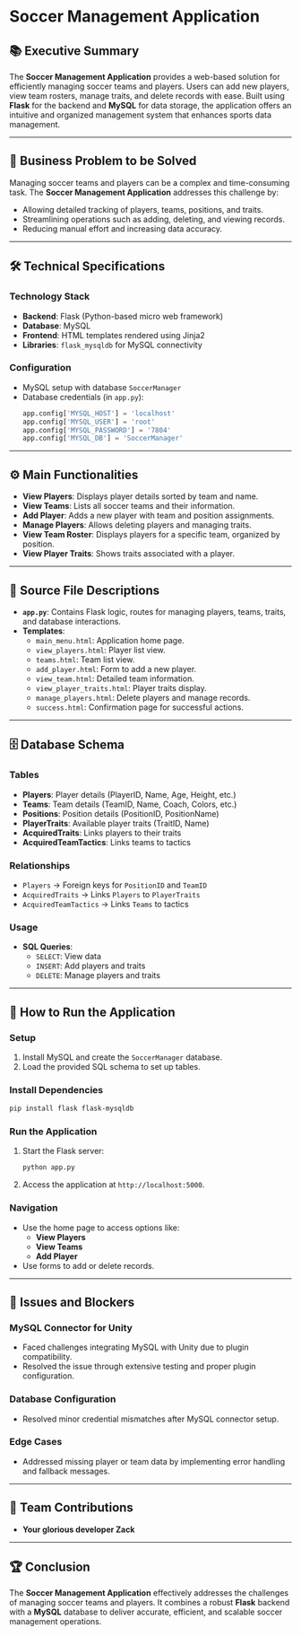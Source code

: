 # Soccer Management Application

## 📚 Executive Summary
The **Soccer Management Application** provides a web-based solution for efficiently managing soccer teams and players. Users can add new players, view team rosters, manage traits, and delete records with ease. Built using **Flask** for the backend and **MySQL** for data storage, the application offers an intuitive and organized management system that enhances sports data management.

---

## 🚀 Business Problem to be Solved
Managing soccer teams and players can be a complex and time-consuming task. The **Soccer Management Application** addresses this challenge by:
- Allowing detailed tracking of players, teams, positions, and traits.
- Streamlining operations such as adding, deleting, and viewing records.
- Reducing manual effort and increasing data accuracy.

---

## 🛠️ Technical Specifications

### Technology Stack
- **Backend**: Flask (Python-based micro web framework)
- **Database**: MySQL
- **Frontend**: HTML templates rendered using Jinja2
- **Libraries**: `flask_mysqldb` for MySQL connectivity

### Configuration
- MySQL setup with database `SoccerManager`
- Database credentials (in `app.py`):
  ```python
  app.config['MYSQL_HOST'] = 'localhost'
  app.config['MYSQL_USER'] = 'root'
  app.config['MYSQL_PASSWORD'] = '7804'
  app.config['MYSQL_DB'] = 'SoccerManager'
  ```

---

## ⚙️ Main Functionalities
- **View Players**: Displays player details sorted by team and name.
- **View Teams**: Lists all soccer teams and their information.
- **Add Player**: Adds a new player with team and position assignments.
- **Manage Players**: Allows deleting players and managing traits.
- **View Team Roster**: Displays players for a specific team, organized by position.
- **View Player Traits**: Shows traits associated with a player.

---

## 📂 Source File Descriptions
- **`app.py`**: Contains Flask logic, routes for managing players, teams, traits, and database interactions.
- **Templates**:
  - `main_menu.html`: Application home page.
  - `view_players.html`: Player list view.
  - `teams.html`: Team list view.
  - `add_player.html`: Form to add a new player.
  - `view_team.html`: Detailed team information.
  - `view_player_traits.html`: Player traits display.
  - `manage_players.html`: Delete players and manage records.
  - `success.html`: Confirmation page for successful actions.

---

## 🗄️ Database Schema

### Tables
- **Players**: Player details (PlayerID, Name, Age, Height, etc.)
- **Teams**: Team details (TeamID, Name, Coach, Colors, etc.)
- **Positions**: Position details (PositionID, PositionName)
- **PlayerTraits**: Available player traits (TraitID, Name)
- **AcquiredTraits**: Links players to their traits
- **AcquiredTeamTactics**: Links teams to tactics

### Relationships
- `Players` → Foreign keys for `PositionID` and `TeamID`
- `AcquiredTraits` → Links `Players` to `PlayerTraits`
- `AcquiredTeamTactics` → Links `Teams` to tactics

### Usage
- **SQL Queries**:  
  - `SELECT`: View data  
  - `INSERT`: Add players and traits  
  - `DELETE`: Manage players and traits  

---

## 🏃 How to Run the Application

### Setup
1. Install MySQL and create the `SoccerManager` database.
2. Load the provided SQL schema to set up tables.

### Install Dependencies
```bash
pip install flask flask-mysqldb
```

### Run the Application
1. Start the Flask server:
   ```bash
   python app.py
   ```
2. Access the application at `http://localhost:5000`.

### Navigation
- Use the home page to access options like:
  - **View Players**
  - **View Teams**
  - **Add Player**
- Use forms to add or delete records.

---

## 🐞 Issues and Blockers

### MySQL Connector for Unity
- Faced challenges integrating MySQL with Unity due to plugin compatibility.
- Resolved the issue through extensive testing and proper plugin configuration.

### Database Configuration
- Resolved minor credential mismatches after MySQL connector setup.

### Edge Cases
- Addressed missing player or team data by implementing error handling and fallback messages.

---

## 👥 Team Contributions
- **Your glorious developer Zack**

---

## 🏆 Conclusion
The **Soccer Management Application** effectively addresses the challenges of managing soccer teams and players. It combines a robust **Flask** backend with a **MySQL** database to deliver accurate, efficient, and scalable soccer management operations.